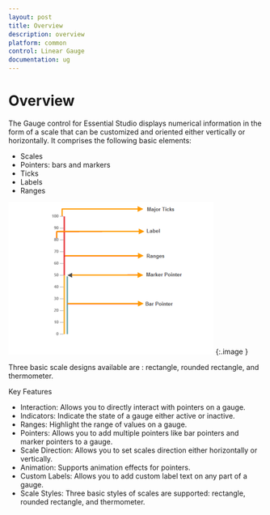 ```yaml
---
layout: post
title: Overview
description: overview
platform: common
control: Linear Gauge
documentation: ug
---
```


# Overview

The Gauge control for Essential Studio displays numerical information in the form of a scale that can be customized and oriented either vertically or horizontally. It comprises the following basic elements:

* Scales
* Pointers: bars and markers
* Ticks
* Labels
* Ranges



![](Overview_images/Overview_img1.png)
{:.image }


Three basic scale designs available are : rectangle, rounded rectangle, and thermometer.

Key Features

* Interaction: Allows you to directly interact with pointers on a gauge.
* Indicators: Indicate the state of a gauge either active or inactive.
* Ranges: Highlight the range of values on a gauge.
* Pointers: Allows you to add multiple pointers like bar pointers and marker pointers to a gauge.
* Scale Direction: Allows you to set scales direction either horizontally or vertically.
* Animation: Supports animation effects for pointers.
* Custom Labels: Allows you to add custom label text on any part of a gauge.
* Scale Styles: Three basic styles of scales are supported: rectangle, rounded rectangle, and thermometer.



